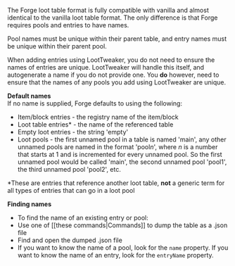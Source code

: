 The Forge loot table format is fully compatible with vanilla and almost identical to the vanilla loot table format. The only difference is that Forge requires pools and entries to have names.  

 Pool names must be unique within their parent table, and entry names must be unique within their parent pool.  

When adding entries using LootTweaker, you do not need to ensure the names of entries are unique. LootTweaker will handle this itself, and autogenerate a name if you do not provide one. You **do** however, need to ensure that the names of any pools you add using LootTweaker are unique.  

**Default names**  
If no name is supplied, Forge defaults to using the following:  
* Item/block entries - the registry name of the item/block   
* Loot table entries\* - the name of the referenced table  
* Empty loot entries - the string 'empty'  
* Loot pools - the first unnamed pool in a table is named 'main', any other unnamed pools are named in the format 'pool*n*', where *n* is a number that starts at 1 and is incremented for every unnamed pool. So the first unnamed pool would be called 'main', the second unnamed pool 'pool1', the third unnamed pool 'pool2', etc.

\*These are entries that reference another loot table, **not** a generic term for all types of entries that can go in a loot pool  

**Finding names**  
* To find the name of an existing entry or pool:  
* Use one of [[these commands|Commands]] to dump the table as a .json file  
* Find and open the dumped .json file  
* If you want to know the name of a pool, look for the `name` property. If you want to know the name of an entry, look for the `entryName` property.
